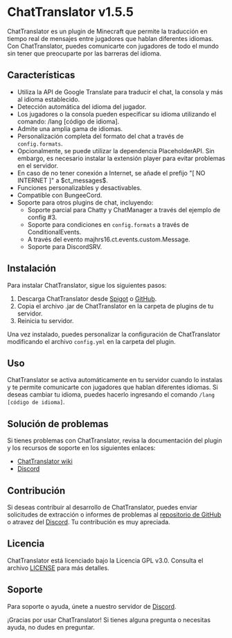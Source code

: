 # ChatTranslator v1.5.5

ChatTranslator es un plugin de Minecraft que permite la traducción en tiempo real de mensajes entre jugadores que hablan diferentes idiomas. Con ChatTranslator, puedes comunicarte con jugadores de todo el mundo sin tener que preocuparte por las barreras del idioma.

## Características

- Utiliza la API de Google Translate para traducir el chat, la consola y más al idioma establecido.
- Detección automática del idioma del jugador.
- Los jugadores o la consola pueden especificar su idioma utilizando el comando: /lang [código de idioma].
- Admite una amplia gama de idiomas.
- Personalización completa del formato del chat a través de `config.formats`.
- Opcionalmente, se puede utilizar la dependencia PlaceholderAPI. Sin embargo, es necesario instalar la extensión player para evitar problemas en el servidor.
- En caso de no tener conexión a Internet, se añade el prefijo "[ NO INTERNET ]" a \$ct_messages\$.
- Funciones personalizables y desactivables.
- Compatible con BungeeCord.
- Soporte para otros plugins de chat, incluyendo:
  - Soporte parcial para Chatty y ChatManager a través del ejemplo de config #3.
  - Soporte para condiciones en `config.formats` a través de ConditionalEvents.
  - A través del evento majhrs16.ct.events.custom.Message.
  - Soporte para DiscordSRV.

## Instalación

Para instalar ChatTranslator, sigue los siguientes pasos:

1. Descarga ChatTranslator desde [Spigot](https://www.spigotmc.org/resources/chattranslator.106604/) o [GitHub](https://github.com/CreativeMD/ChatTranslator/releases).
2. Copia el archivo .jar de ChatTranslator en la carpeta de plugins de tu servidor.
3. Reinicia tu servidor.

Una vez instalado, puedes personalizar la configuración de ChatTranslator modificando el archivo `config.yml` en la carpeta del plugin.

## Uso

ChatTranslator se activa automáticamente en tu servidor cuando lo instalas y te permite comunicarte con jugadores que hablan diferentes idiomas. Si deseas cambiar tu idioma, puedes hacerlo ingresando el comando `/lang [código de idioma]`.

## Solución de problemas

Si tienes problemas con ChatTranslator, revisa la documentación del plugin y los recursos de soporte en los siguientes enlaces:

- [ChatTranslator wiki](https://github.com/Majhrs16/ChatTranslator/wiki)
- [Discord](https://discord.gg/kZxHnSVPTg)

## Contribución

Si deseas contribuir al desarrollo de ChatTranslator, puedes enviar solicitudes de extracción o informes de problemas al [repositorio de GitHub](https://github.com/Majhrs16/ChatTranslator) o atravez del [Discord](https://discord.gg/kZxHnSVPTg). Tu contribución es muy apreciada.

## Licencia

ChatTranslator está licenciado bajo la Licencia GPL v3.0. Consulta el archivo [LICENSE](LICENSE) para más detalles.

## Soporte

Para soporte o ayuda, únete a nuestro servidor de [Discord](https://discord.gg/kZxHnSVPTg).

¡Gracias por usar ChatTranslator! Si tienes alguna pregunta o necesitas ayuda, no dudes en preguntar.